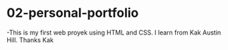 # 02-personal-portfolio

-This is my first web proyek using HTML and CSS. I learn from Kak Austin Hill. Thanks Kak
